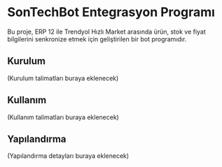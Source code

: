 # SonTechBot Entegrasyon Programı

Bu proje, ERP 12 ile Trendyol Hızlı Market arasında ürün, stok ve fiyat bilgilerini senkronize etmek için geliştirilen bir bot programıdır.

## Kurulum

(Kurulum talimatları buraya eklenecek)

## Kullanım

(Kullanım talimatları buraya eklenecek)

## Yapılandırma

(Yapılandırma detayları buraya eklenecek)
